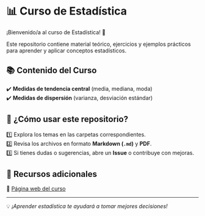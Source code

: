 # 📊 Curso de Estadística  

¡Bienvenido/a al curso de Estadística! 🎯  

Este repositorio contiene material teórico, ejercicios y ejemplos prácticos para aprender y aplicar conceptos estadísticos.  

## 📚 Contenido del Curso  
✔️ **Medidas de tendencia central** (media, mediana, moda)  
✔️ **Medidas de dispersión** (varianza, desviación estándar)  

## 🚀 ¿Cómo usar este repositorio?  
1️⃣ Explora los temas en las carpetas correspondientes.  
2️⃣ Revisa los archivos en formato **Markdown (`.md`)** y **PDF**.  
3️⃣ Si tienes dudas o sugerencias, abre un **Issue** o contribuye con mejoras.  

## 🔗 Recursos adicionales  
📌 [Página web del curso](https://github.com/LCP-1975/MATEM-TICA.git)

---

💡 *¡Aprender estadística te ayudará a tomar mejores decisiones!*  
